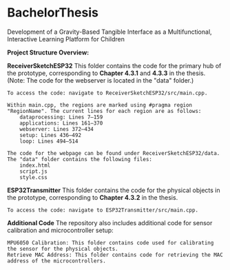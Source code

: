 # BachelorThesis
Development of a Gravity-Based Tangible Interface as a Multifunctional, Interactive Learning Platform for Children

**Project Structure Overview:**

**ReceiverSketchESP32**
This folder contains the code for the primary hub of the prototype, corresponding to **Chapter 4.3.1** and **4.3.3** in the thesis.
(Note: The code for the webserver is located in the "data" folder.)

    To access the code: navigate to ReceiverSketchESP32/src/main.cpp.

    Within main.cpp, the regions are marked using #pragma region "RegionName". The current lines for each region are as follows:
        dataprocessing: Lines 7–159
        applications: Lines 161–370
        webserver: Lines 372–434
        setup: Lines 436–492
        loop: Lines 494–514

    The code for the webpage can be found under ReceiverSketchESP32/data.
    The "data" folder contains the following files:
        index.html
        script.js
        style.css

**ESP32Transmitter**
This folder contains the code for the physical objects in the prototype, corresponding to **Chapter 4.3.2** in the thesis.

    To access the code: navigate to ESP32Transmitter/src/main.cpp.

**Additional Code**
The repository also includes additional code for sensor calibration and microcontroller setup:

    MPU6050 Calibration: This folder contains code used for calibrating the sensor for the physical objects.
    Retrieve MAC Address: This folder contains code for retrieving the MAC address of the microcontrollers.

